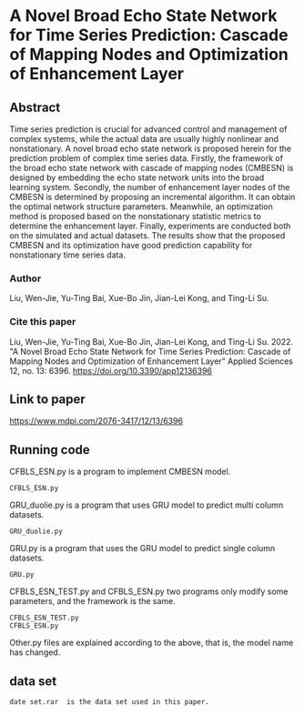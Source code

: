 # A Novel Broad Echo State Network for Time Series Prediction: Cascade of Mapping Nodes and Optimization of Enhancement Layer
## Abstract
Time series prediction is crucial for advanced control and management of complex systems, while the actual data are usually highly nonlinear and nonstationary. A novel broad echo state network is proposed herein for the prediction problem of complex time series data. Firstly, the framework of the broad echo state network with cascade of mapping nodes (CMBESN) is designed by embedding the echo state network units into the broad learning system. Secondly, the number of enhancement layer nodes of the CMBESN is determined by proposing an incremental algorithm. It can obtain the optimal network structure parameters. Meanwhile, an optimization method is proposed based on the nonstationary statistic metrics to determine the enhancement layer. Finally, experiments are conducted both on the simulated and actual datasets. The results show that the proposed CMBESN and its optimization have good prediction capability for nonstationary time series data.
### Author
Liu, Wen-Jie, Yu-Ting Bai, Xue-Bo Jin, Jian-Lei Kong, and Ting-Li Su.
### Cite this paper
Liu, Wen-Jie, Yu-Ting Bai, Xue-Bo Jin, Jian-Lei Kong, and Ting-Li Su. 2022. "A Novel Broad Echo State Network for Time Series Prediction: Cascade of Mapping Nodes and Optimization of Enhancement Layer" Applied Sciences 12, no. 13: 6396. https://doi.org/10.3390/app12136396
## Link to paper 
https://www.mdpi.com/2076-3417/12/13/6396
## Running code
CFBLS_ESN.py is a program to implement CMBESN model.  
```
CFBLS_ESN.py   
```
GRU_duolie.py is a program that uses GRU model to predict multi column datasets.  
```
GRU_duolie.py  
```
GRU.py is a program that uses the GRU model to predict single column datasets.  
```
GRU.py  
```
CFBLS_ESN_TEST.py and CFBLS_ESN.py two programs only modify some parameters, and the framework is the same.  
```
CFBLS_ESN_TEST.py  
CFBLS_ESN.py  
```
Other.py files are explained according to the above, that is, the model name has changed.  
## data set
```
date set.rar  is the data set used in this paper.  
```
